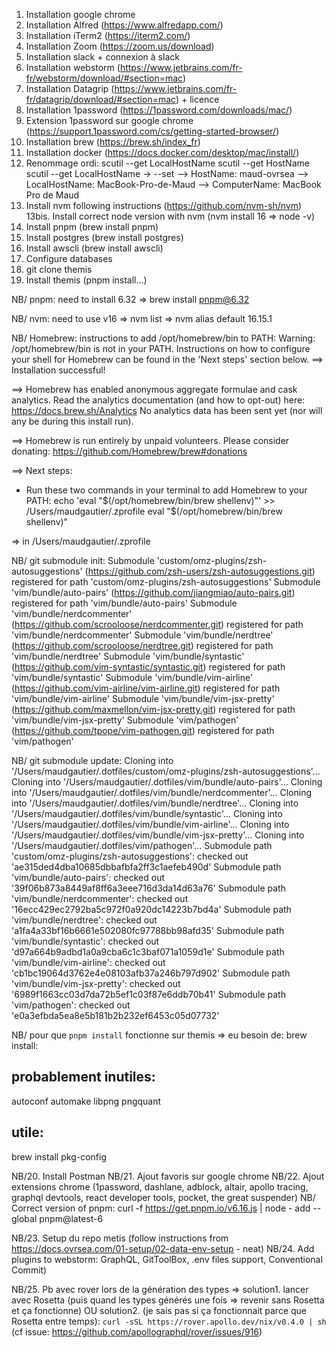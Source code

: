 1. Installation google chrome
2. Installation Alfred (https://www.alfredapp.com/)
3. Installation iTerm2 (https://iterm2.com/)
4. Installation Zoom (https://zoom.us/download)
5. Installation slack + connexion à slack
6. Installation webstorm (https://www.jetbrains.com/fr-fr/webstorm/download/#section=mac)
7. Installation Datagrip (https://www.jetbrains.com/fr-fr/datagrip/download/#section=mac) + licence
8. Installation 1password (https://1password.com/downloads/mac/)
9. Extension 1password sur google chrome (https://support.1password.com/cs/getting-started-browser/)
10. Installation brew (https://brew.sh/index_fr)
11. Installation docker (https://docs.docker.com/desktop/mac/install/)
12. Renommage ordi:
  scutil --get LocalHostName
  scutil --get HostName
  scutil --get LocalHostName
  -> --set
          --> HostName: maud-ovrsea
          --> LocalHostName: MacBook-Pro-de-Maud
          --> ComputerName: MacBook Pro de Maud
13. Install nvm following instructions (https://github.com/nvm-sh/nvm)
13bis. Install correct node version with nvm (nvm install 16 => node -v)
14. Install pnpm (brew install pnpm)
15. Install postgres (brew install postgres)
16. Install awscli (brew install awscli)
17. Configure databases
18. git clone themis
19. Install themis (pnpm install...)

NB/ pnpm: need to install 6.32 => brew install pnpm@6.32

NB/ nvm: need to use v16 => nvm list => nvm alias default 16.15.1

NB/ Homebrew: instructions to add /opt/homebrew/bin to PATH:
Warning: /opt/homebrew/bin is not in your PATH.
  Instructions on how to configure your shell for Homebrew
  can be found in the 'Next steps' section below.
==> Installation successful!

==> Homebrew has enabled anonymous aggregate formulae and cask analytics.
Read the analytics documentation (and how to opt-out) here:
  https://docs.brew.sh/Analytics
No analytics data has been sent yet (nor will any be during this install run).

==> Homebrew is run entirely by unpaid volunteers. Please consider donating:
  https://github.com/Homebrew/brew#donations

==> Next steps:
- Run these two commands in your terminal to add Homebrew to your PATH:
    echo 'eval "$(/opt/homebrew/bin/brew shellenv)"' >> /Users/maudgautier/.zprofile
    eval "$(/opt/homebrew/bin/brew shellenv)"

=> in /Users/maudgautier/.zprofile




NB/ git submodule init: 
Submodule 'custom/omz-plugins/zsh-autosuggestions' (https://github.com/zsh-users/zsh-autosuggestions.git) registered for path 'custom/omz-plugins/zsh-autosuggestions'
Submodule 'vim/bundle/auto-pairs' (https://github.com/jiangmiao/auto-pairs.git) registered for path 'vim/bundle/auto-pairs'
Submodule 'vim/bundle/nerdcommenter' (https://github.com/scrooloose/nerdcommenter.git) registered for path 'vim/bundle/nerdcommenter'
Submodule 'vim/bundle/nerdtree' (https://github.com/scrooloose/nerdtree.git) registered for path 'vim/bundle/nerdtree'
Submodule 'vim/bundle/syntastic' (https://github.com/vim-syntastic/syntastic.git) registered for path 'vim/bundle/syntastic'
Submodule 'vim/bundle/vim-airline' (https://github.com/vim-airline/vim-airline.git) registered for path 'vim/bundle/vim-airline'
Submodule 'vim/bundle/vim-jsx-pretty' (https://github.com/maxmellon/vim-jsx-pretty.git) registered for path 'vim/bundle/vim-jsx-pretty'
Submodule 'vim/pathogen' (https://github.com/tpope/vim-pathogen.git) registered for path 'vim/pathogen'

NB/ git submodule update:
Cloning into '/Users/maudgautier/.dotfiles/custom/omz-plugins/zsh-autosuggestions'...
Cloning into '/Users/maudgautier/.dotfiles/vim/bundle/auto-pairs'...
Cloning into '/Users/maudgautier/.dotfiles/vim/bundle/nerdcommenter'...
Cloning into '/Users/maudgautier/.dotfiles/vim/bundle/nerdtree'...
Cloning into '/Users/maudgautier/.dotfiles/vim/bundle/syntastic'...
Cloning into '/Users/maudgautier/.dotfiles/vim/bundle/vim-airline'...
Cloning into '/Users/maudgautier/.dotfiles/vim/bundle/vim-jsx-pretty'...
Cloning into '/Users/maudgautier/.dotfiles/vim/pathogen'...
Submodule path 'custom/omz-plugins/zsh-autosuggestions': checked out 'ae315ded4dba10685dbbafbfa2ff3c1aefeb490d'
Submodule path 'vim/bundle/auto-pairs': checked out '39f06b873a8449af8ff6a3eee716d3da14d63a76'
Submodule path 'vim/bundle/nerdcommenter': checked out '16ecc429ec2792ba5c972f0a920dc14223b7bd4a'
Submodule path 'vim/bundle/nerdtree': checked out 'a1fa4a33bf16b6661e502080fc97788bb98afd35'
Submodule path 'vim/bundle/syntastic': checked out 'd97a664b9adbd1a0a9cba6c1c3baf071a1059d1e'
Submodule path 'vim/bundle/vim-airline': checked out 'cb1bc19064d3762e4e08103afb37a246b797d902'
Submodule path 'vim/bundle/vim-jsx-pretty': checked out '6989f1663cc03d7da72b5ef1c03f87e6ddb70b41'
Submodule path 'vim/pathogen': checked out 'e0a3efbda5ea8e5b181b2b232ef6453c05d07732'



NB/ pour que `pnpm install` fonctionne sur themis => eu besoin de: 
brew install:
## probablement inutiles:
autoconf
automake
libpng
pngquant
## utile:
 brew install pkg-config


NB/20. Install Postman
NB/21. Ajout favoris sur google chrome
NB/22. Ajout extensions chrome (1password, dashlane, adblock, altair, apollo tracing, graphql devtools, react developer tools, pocket, the great suspender)
NB/ Correct version of pnpm: curl -f https://get.pnpm.io/v6.16.js | node - add --global pnpm@latest-6

NB/23. Setup du repo metis (follow instructions from https://docs.ovrsea.com/01-setup/02-data-env-setup - neat)
NB/24. Add plugins to webstorm: GraphQL, GitToolBox, .env files support, Conventional Commit)

NB/25. Pb avec rover lors de la génération des types => solution1. lancer avec Rosetta (puis quand les types générés une fois => revenir sans Rosetta et ça fonctionne) OU solution2. (je sais pas si ça fonctionnait parce que Rosetta entre temps): ```curl -sSL https://rover.apollo.dev/nix/v0.4.0 | sh``` (cf issue: https://github.com/apollographql/rover/issues/916)

